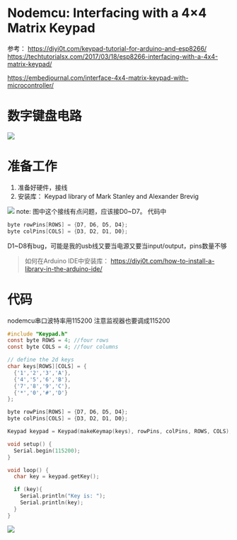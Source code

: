 # Nodemcu: Interfacing with a 4×4 Matrix Keypad

参考：
https://diyi0t.com/keypad-tutorial-for-arduino-and-esp8266/
https://techtutorialsx.com/2017/03/18/esp8266-interfacing-with-a-4x4-matrix-keypad/

https://embedjournal.com/interface-4x4-matrix-keypad-with-microcontroller/

# 数字键盘电路

![](https://i.imgur.com/uvUNVSx.png)

# 准备工作
1. 准备好硬件，接线
1. 安装库： Keypad library of Mark Stanley and Alexander Brevig 

![](https://i.imgur.com/ZuSsNH5.png)
note: 图中这个接线有点问题，应该接D0~D7。
代码中
```C
byte rowPins[ROWS] = {D7, D6, D5, D4}; 
byte colPins[COLS] = {D3, D2, D1, D0}; 
```
D1~D8有bug，可能是我的usb线又要当电源又要当input/output，pins数量不够

> 如何在Arduino IDE中安装库：
https://diyi0t.com/how-to-install-a-library-in-the-arduino-ide/

# 代码
nodemcu串口波特率用115200
注意监视器也要调成115200

```C
#include "Keypad.h"
const byte ROWS = 4; //four rows
const byte COLS = 4; //four columns

// define the 2d keys
char keys[ROWS][COLS] = {
  {'1','2','3','A'},
  {'4','5','6','B'},
  {'7','8','9','C'},
  {'*','0','#','D'}
};

byte rowPins[ROWS] = {D7, D6, D5, D4}; 
byte colPins[COLS] = {D3, D2, D1, D0}; 

Keypad keypad = Keypad(makeKeymap(keys), rowPins, colPins, ROWS, COLS);

void setup() {
  Serial.begin(115200);
}

void loop() {
  char key = keypad.getKey();

  if (key){
    Serial.println("Key is: ");
    Serial.println(key);
  }
}
```

![](https://i.imgur.com/Ld9rhob.png)



